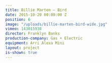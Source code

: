 ```yaml
---
title: Billie Marten — Bird
date: 2015-10-20 00:00:00 Z
position: 6
image: "/uploads/billie-marten-bird-wide.jpg"
vimeo: 143015938
director: Franklyn Banks
production-company: Gas + Electric
equipment: Arri Alexa Mini
layout: project
is-shown: true
---
```


